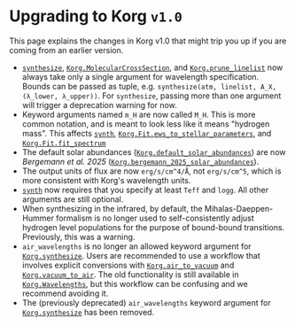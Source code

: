 
# Upgrading to Korg `v1.0`

This page explains the changes in Korg v1.0 that might trip you up if you are coming from an earlier version.

- [`synthesize`](@ref), [`Korg.MolecularCrossSection`](@ref), and [`Korg.prune_linelist`](@ref) now always
  take only a single argument for wavelength specification.
  Bounds can be passed as tuple, e.g. `synthesize(atm, linelist, A_X, (λ_lower, λ_upper))`.
  For `synthesize`, passing more than one argument will trigger a deprecation warning for now.
- Keyword arguments named `m_H` are now called `M_H`.  This is more common notation, and is meant to
  look less like it means "hydrogen mass". This affects [`synth`](@ref),
  [`Korg.Fit.ews_to_stellar_parameters`](@ref), and [`Korg.Fit.fit_spectrum`](@ref)
- The default solar abundances ([`Korg.default_solar_abundances`](@ref)) are now
  _Bergemann et al. 2025_ ([`Korg.bergemann_2025_solar_abundances`](@ref)).
- The output units of flux are now `erg/s/cm^4/Å`, not `erg/s/cm^5`, which is more consistent with
  Korg's wavelength units.
- [`synth`](@ref) now requires that you specify at least `Teff` and `logg`.  All other arguments are
  still optional.
- When synthesizing in the infrared, by default, the Mihalas-Daeppen-Hummer formalism is no longer
  used to self-consistently adjust hydrogen level populations for the purpose of bound-bound
  transitions. Previously, this was a warning.
- `air_wavelengths` is no longer an allowed keyword argument for [`Korg.synthesize`](@ref). Users are
  recommended to use a workflow that involves explicit conversions with [`Korg.air_to_vacuum`](@ref) and [`Korg.vacuum_to_air`](@ref).
  The old functionality is still available in [`Korg.Wavelengths`](@ref), but this workflow can be
  confusing and we recommend avoiding it.
- The (previously deprecated) `air_wavelengths` keyword argument for [`Korg.synthesize`](@ref) has been removed.
